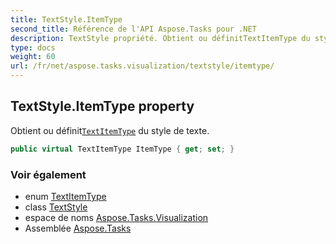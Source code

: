 ```yaml
---
title: TextStyle.ItemType
second_title: Référence de l'API Aspose.Tasks pour .NET
description: TextStyle propriété. Obtient ou définitTextItemType du style de texte.
type: docs
weight: 60
url: /fr/net/aspose.tasks.visualization/textstyle/itemtype/
---
```

## TextStyle.ItemType property

Obtient ou définit[`TextItemType`](../../textitemtype/) du style de texte.

```csharp
public virtual TextItemType ItemType { get; set; }
```

### Voir également

* enum [TextItemType](../../textitemtype/)
* class [TextStyle](../)
* espace de noms [Aspose.Tasks.Visualization](../../textstyle/)
* Assemblée [Aspose.Tasks](../../../)


